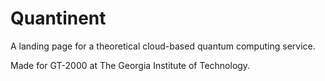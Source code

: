 # Quantinent

A landing page for a theoretical cloud-based quantum computing service.

Made for GT-2000 at The Georgia Institute of Technology.
